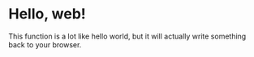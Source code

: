 # Hello, web!

This function is a lot like hello world, but it will actually write something back to your browser.

